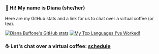 ### 👋  Hi! My name is Diana (she/her)
Here are my GitHub stats and a link for us to chat over a virtual coffee (or tea).

[![Diana Buffone's GitHub stats](https://github-readme-stats.vercel.app/api?username=Diana20920&theme=tokyonight&show_icons=true&hide_rank=true&hide_title=true&hide=stars,contribs)](https://github.com/anuraghazra/github-readme-stats)
[![My Top Languages I've Worked!](https://github-readme-stats.vercel.app/api/top-langs/?username=Diana20920&layout=compact&theme=tokyonight)](https://github.com/USERNAME/github-readme-stats)
<!-- 
### 🌱 I’m currently learning
- `Docker` | `React` | `Builkite` | `JavaScript` -->

### ☕ Let's chat over a virtual coffee: [schedule](https://calendly.com/diana-pamelaet/coffeeortea)

<!--
**Diana20920/Diana20920** is a ✨ _special_ ✨ repository because its `README.md` (this file) appears on your GitHub profile.
Here are some ideas to get you started:

- 👯 I’m looking to collaborate on ...
- 🤔 I’m looking for help with ...
- 💬 Ask me about ...
### 🔭 I’m currently working on ...
**Sweater Weather**
-  ...
- ⚡ Fun fact: ...
-->
